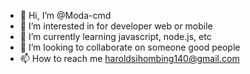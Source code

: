 - 👋 Hi, I’m @Moda-cmd
- 👀 I’m interested in for developer web or mobile
- 🌱 I’m currently learning javascript, node.js, etc
- 💞️ I’m looking to collaborate on someone good people
- 📫 How to reach me haroldsihombing140@gmail.com

<!---
Moda-cmd/Moda-cmd is a ✨ special ✨ repository because its `README.md` (this file) appears on your GitHub profile.
You can click the Preview link to take a look at your changes.
--->
